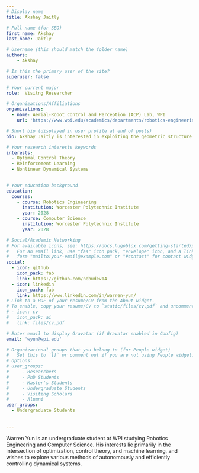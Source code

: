 ```yaml
---
# Display name
title: Akshay Jaitly

# Full name (for SEO)
first_name: Akshay
last_name: Jaitly

# Username (this should match the folder name)
authors:
    - Akshay

# Is this the primary user of the site?
superuser: false

# Your current major 
role:  Visitng Researcher

# Organizations/Affiliations
organizations:
  - name: Aerial-Robot Control and Perception (ACP) Lab, WPI
    url: 'https://www.wpi.edu/academics/departments/robotics-engineering/research/groups'

# Short bio (displayed in user profile at end of posts)
bio: Akshay Jaitly is interested in exploiting the geometric structure inherent in hard problems in robotics to come to elegant, mathematically sound, solutions. He has largely worked on problems regarding dynamic motion planning in unuderactuated systems. His most recent works have focused on creating polytopic approximations of sets of dynamically feasible actions to enable long-horizon feasible motion planning and on creating semi-algebraic approximations of contacting rigid bodies, leading to relaxations of single level, smooth contact-aware trajectory optimization. 

# Your research interests keywords
interests:
  - Optimal Control Theory
  - Reinforcement Learning
  - Nonlinear Dynamical Systems
  

# Your education background
education:
  courses:
    - course: Robotics Engineering
      institution: Worcester Polytechnic Institute
      year: 2028
    - course: Computer Science
      institution: Worcester Polytechnic Institute
      year: 2028

# Social/Academic Networking
# For available icons, see: https://docs.hugoblox.com/getting-started/page-builder/#icons
#   For an email link, use "fas" icon pack, "envelope" icon, and a link in the
#   form "mailto:your-email@example.com" or "#contact" for contact widget.
social:
  - icon: github
    icon_pack: fab
    link: https://github.com/nebudev14
  - icon: linkedin
    icon_pack: fab
    link: https://www.linkedin.com/in/warren-yun/
# Link to a PDF of your resume/CV from the About widget.
# To enable, copy your resume/CV to `static/files/cv.pdf` and uncomment the lines below.
# - icon: cv
#   icon_pack: ai
#   link: files/cv.pdf

# Enter email to display Gravatar (if Gravatar enabled in Config)
email: 'wyun@wpi.edu'

# Organizational groups that you belong to (for People widget)
#   Set this to `[]` or comment out if you are not using People widget.
# options: 
# user_groups:
#     - Researchers
#     - PhD Students
#     - Master's Students
#     - Undergraduate Students
#     - Visiting Scholars
#     - Alumni
user_groups:
  - Undergraduate Students
  
  
---
```

Warren Yun is an undergraduate student at WPI studying Robotics Engineering and Computer Science. His interests lie primarily in the intersection of optimization, control theory, and machine learning, and wishes to explore various methods of autonomously and efficiently controlling dynamical systems.
